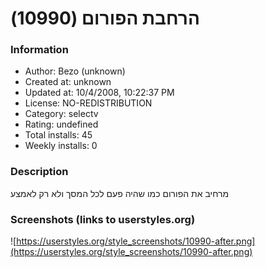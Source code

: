 # הרחבת הפורום (10990)

### Information
- Author: Bezo (unknown)
- Created at: unknown
- Updated at: 10/4/2008, 10:22:37 PM
- License: NO-REDISTRIBUTION
- Category: selectv
- Rating: undefined
- Total installs: 45
- Weekly installs: 0


### Description
מרחיב את הפורום כמו שהיה פעם לכל המסך ולא רק לאמצע


### Screenshots (links to userstyles.org)
![https://userstyles.org/style_screenshots/10990-after.png](https://userstyles.org/style_screenshots/10990-after.png)


